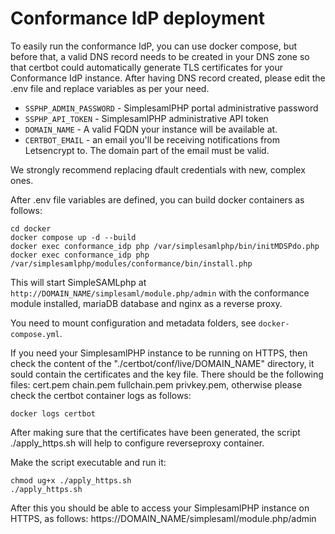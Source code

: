 # Conformance IdP deployment

To easily run the conformance IdP, you can use docker compose, but before that, a valid DNS record needs to be created in your DNS zone so that certbot could automatically generate TLS certificates for your Conformance IdP instance.
After having DNS record created, please edit the .env file and replace variables as per your need. 

* `SSPHP_ADMIN_PASSWORD` - SimplesamlPHP portal administrative password
* `SSPHP_API_TOKEN` - SimplesamlPHP administrative API token
* `DOMAIN_NAME` - A valid FQDN your instance will be available at.
* `CERTBOT_EMAIL` - an email you'll be receiving notifications from Letsencrypt to. The domain part of the email must be valid.

We strongly recommend replacing dfault credentials with new, complex ones.

After .env file variables are defined, you can build docker containers as follows:

```shell
cd docker
docker compose up -d --build
docker exec conformance_idp php /var/simplesamlphp/bin/initMDSPdo.php
docker exec conformance_idp php /var/simplesamlphp/modules/conformance/bin/install.php
```

This will start SimpleSAMLphp at `http://DOMAIN_NAME/simplesaml/module.php/admin` with the conformance module installed,
mariaDB database and nginx as a reverse proxy.

You need to mount configuration and metadata folders, see `docker-compose.yml`.

If you need your SimplesamlPHP instance to be running on HTTPS, then check the content of the "./certbot/conf/live/DOMAIN_NAME" directory, it sould contain the certificates and the key file. There should be the following files: cert.pem  chain.pem  fullchain.pem  privkey.pem, otherwise please check the certbot container logs as follows:

```shell
docker logs certbot
```

After making sure that the certificates have been generated, the script ./apply_https.sh will help to configure reverseproxy container.

Make the script executable and run it:

```shell
chmod ug+x ./apply_https.sh
./apply_https.sh
```

After this you should be able to access your SimplesamlPHP instance on HTTPS, as follows: https://DOMAIN_NAME/simplesaml/module.php/admin
